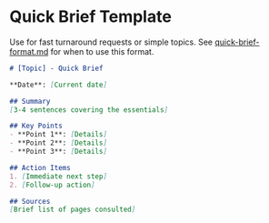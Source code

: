 # Quick Brief Template

Use for fast turnaround requests or simple topics. See [quick-brief-format.md](quick-brief-format.md) for when to use this format.

```markdown
# [Topic] - Quick Brief

**Date**: [Current date]

## Summary
[3-4 sentences covering the essentials]

## Key Points
- **Point 1**: [Details]
- **Point 2**: [Details]
- **Point 3**: [Details]

## Action Items
1. [Immediate next step]
2. [Follow-up action]

## Sources
[Brief list of pages consulted]
```

